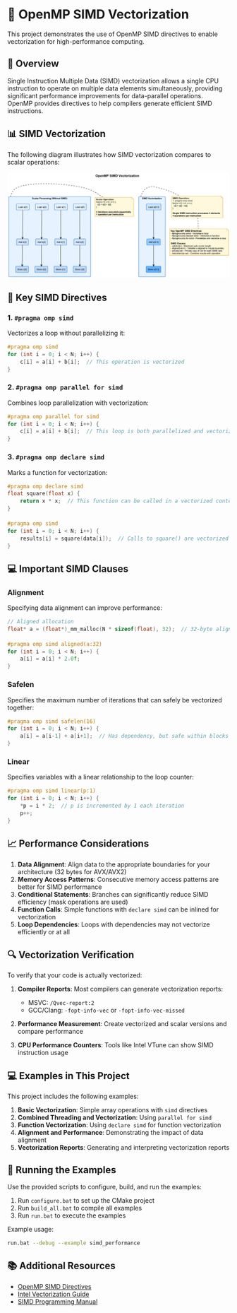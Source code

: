 # 🚀 OpenMP SIMD Vectorization

This project demonstrates the use of OpenMP SIMD directives to enable vectorization for high-performance computing.

## 🎯 Overview

Single Instruction Multiple Data (SIMD) vectorization allows a single CPU instruction to operate on multiple data elements simultaneously, providing significant performance improvements for data-parallel operations. OpenMP provides directives to help compilers generate efficient SIMD instructions.

## 📊 SIMD Vectorization

The following diagram illustrates how SIMD vectorization compares to scalar operations:

![SIMD Vectorization](./assets/simd_vectorization.png)

## 🧩 Key SIMD Directives

### 1. `#pragma omp simd`

Vectorizes a loop without parallelizing it:

```cpp
#pragma omp simd
for (int i = 0; i < N; i++) {
    c[i] = a[i] + b[i];  // This operation is vectorized
}
```

### 2. `#pragma omp parallel for simd`

Combines loop parallelization with vectorization:

```cpp
#pragma omp parallel for simd
for (int i = 0; i < N; i++) {
    c[i] = a[i] + b[i];  // This loop is both parallelized and vectorized
}
```

### 3. `#pragma omp declare simd`

Marks a function for vectorization:

```cpp
#pragma omp declare simd
float square(float x) {
    return x * x;  // This function can be called in a vectorized context
}

#pragma omp simd
for (int i = 0; i < N; i++) {
    results[i] = square(data[i]);  // Calls to square() are vectorized
}
```

## 💻 Important SIMD Clauses

### Alignment

Specifying data alignment can improve performance:

```cpp
// Aligned allocation
float* a = (float*)_mm_malloc(N * sizeof(float), 32);  // 32-byte alignment

#pragma omp simd aligned(a:32)
for (int i = 0; i < N; i++) {
    a[i] = a[i] * 2.0f;
}
```

### Safelen

Specifies the maximum number of iterations that can safely be vectorized together:

```cpp
#pragma omp simd safelen(16)
for (int i = 0; i < N; i++) {
    a[i] = a[i-1] + a[i+1];  // Has dependency, but safe within blocks of 16
}
```

### Linear

Specifies variables with a linear relationship to the loop counter:

```cpp
#pragma omp simd linear(p:1)
for (int i = 0; i < N; i++) {
    *p = i * 2;  // p is incremented by 1 each iteration
    p++;
}
```

## 📈 Performance Considerations

1. **Data Alignment**: Align data to the appropriate boundaries for your architecture (32 bytes for AVX/AVX2)
2. **Memory Access Patterns**: Consecutive memory access patterns are better for SIMD performance
3. **Conditional Statements**: Branches can significantly reduce SIMD efficiency (mask operations are used)
4. **Function Calls**: Simple functions with `declare simd` can be inlined for vectorization
5. **Loop Dependencies**: Loops with dependencies may not vectorize efficiently or at all

## 🔍 Vectorization Verification

To verify that your code is actually vectorized:

1. **Compiler Reports**: Most compilers can generate vectorization reports:
   - MSVC: `/Qvec-report:2`
   - GCC/Clang: `-fopt-info-vec` or `-fopt-info-vec-missed`

2. **Performance Measurement**: Create vectorized and scalar versions and compare performance

3. **CPU Performance Counters**: Tools like Intel VTune can show SIMD instruction usage

## 💻 Examples in This Project

This project includes the following examples:

1. **Basic Vectorization**: Simple array operations with `simd` directives
2. **Combined Threading and Vectorization**: Using `parallel for simd`
3. **Function Vectorization**: Using `declare simd` for function vectorization
4. **Alignment and Performance**: Demonstrating the impact of data alignment
5. **Vectorization Reports**: Generating and interpreting vectorization reports

## 🚀 Running the Examples

Use the provided scripts to configure, build, and run the examples:

1. Run `configure.bat` to set up the CMake project
2. Run `build_all.bat` to compile all examples
3. Run `run.bat` to execute the examples

Example usage:

```bash
run.bat --debug --example simd_performance
```

## 📚 Additional Resources

- [OpenMP SIMD Directives](https://www.openmp.org/spec-html/5.0/openmpsu43.html)
- [Intel Vectorization Guide](https://software.intel.com/content/www/us/en/develop/documentation/cpp-compiler-developer-guide-and-reference/top/optimization-and-programming-guide/vectorization/automatic-vectorization.html)
- [SIMD Programming Manual](https://www.openmp.org/wp-content/uploads/openmp-examples-4.5.0.pdf)